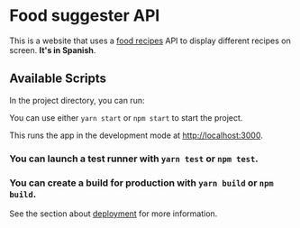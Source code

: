# Food suggester API

This is a website that uses a [food recipes](https://developer.edamam.com/) API to display different recipes on screen. **It's in Spanish**.

## Available Scripts

In the project directory, you can run:

You can use either `yarn start` or `npm start` to start the project.

This runs the app in the development mode at [http://localhost:3000](http://localhost:3000).

### You can launch a test runner with `yarn test` or `npm test`.

### You can create a build for production with `yarn build` or `npm build`.

See the section about [deployment](https://facebook.github.io/create-react-app/docs/deployment) for more information.
